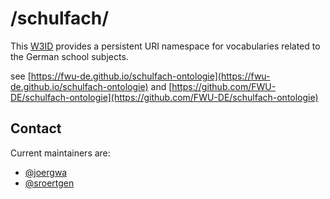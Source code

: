 # /schulfach/
This [W3ID](https://w3id.org) provides a persistent URI namespace for vocabularies related to the German school subjects. 

see [https://fwu-de.github.io/schulfach-ontologie](https://fwu-de.github.io/schulfach-ontologie) and [https://github.com/FWU-DE/schulfach-ontologie](https://github.com/FWU-DE/schulfach-ontologie)

## Contact
Current maintainers are:
* [@joergwa](https://github.com/joergwa)
* [@sroertgen](https://github.com/sroertgen)
